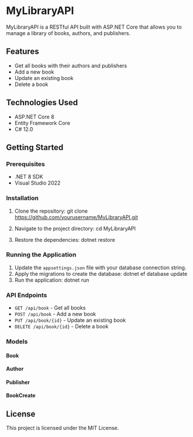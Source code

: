 # MyLibraryAPI
MyLibraryAPI is a RESTful API built with ASP.NET Core that allows you to manage a library of books, authors, and publishers.

## Features
- Get all books with their authors and publishers
- Add a new book
- Update an existing book
- Delete a book

## Technologies Used
- ASP.NET Core 8
- Entity Framework Core
- C# 12.0

## Getting Started

### Prerequisites
- .NET 8 SDK
- Visual Studio 2022

### Installation               
1. Clone the repository:
    git clone https://github.com/yourusername/MyLibraryAPI.git

2. Navigate to the project directory:
    cd MyLibraryAPI

3. Restore the dependencies:
    dotnet restore

### Running the Application
1. Update the `appsettings.json` file with your database connection string.
2. Apply the migrations to create the database:
    dotnet ef database update
3. Run the application:
    dotnet run


### API Endpoints
- `GET /api/book` - Get all books
- `POST /api/book` - Add a new book
- `PUT /api/book/{id}` - Update an existing book
- `DELETE /api/book/{id}` - Delete a book

### Models
#### Book
#### Author
#### Publisher
#### BookCreate

## License
This project is licensed under the MIT License.